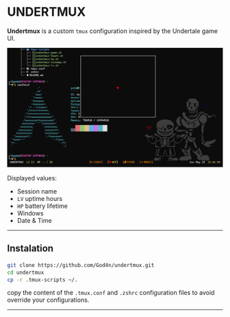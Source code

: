 # UNDERTMUX

**Undertmux** is a custom `tmux` configuration inspired by the Undertale game UI.  

![undertmux](undertmux.png)

Displayed values:

- Session name
- `LV` uptime hours
- `HP` battery lifetime
- Windows
- Date & Time

---

## Instalation

```bash
git clone https://github.com/God4n/undertmux.git
cd undertmux
cp -r .tmux-scripts ~/.
```

copy the content of the `.tmux.conf` and `.zshrc` configuration files to avoid override your configurations.

---
